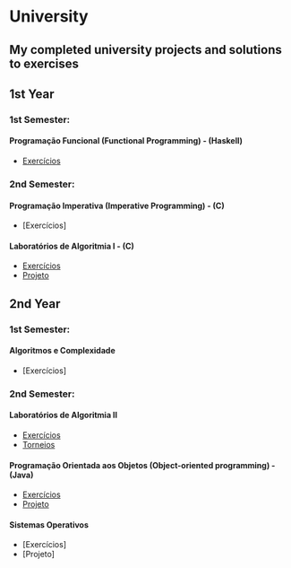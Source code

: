 # University 

## My completed university projects and solutions to exercises

## 1st Year
### 1st Semester:
#### Programação Funcional (Functional Programming) - (Haskell)
- [Exercícios](https://github.com/Guilhermepp4/PF)

### 2nd Semester:
#### Programação Imperativa (Imperative Programming) - (C)
- [Exercícios]
#### Laboratórios de Algoritmia I - (C)
- [Exercícios](https://github.com/Guilhermepp4/LA-1/tree/main/Exercicios)
- [Projeto](https://github.com/Guilhermepp4/LA-1/tree/main/Projeto)

## 2nd Year
### 1st Semester:
#### Algoritmos e Complexidade
- [Exercícios]

### 2nd Semester:
#### Laboratórios de Algoritmia II
- [Exercícios](https://github.com/Guilhermepp4/LA-II/tree/main/Treinos)
- [Torneios](https://github.com/Guilhermepp4/LA-II/tree/main/Torneios)
#### Programação Orientada aos Objetos (Object-oriented programming) - (Java)
- [Exercícios](https://github.com/Guilhermepp4/POO/tree/main/Fichas) 
- [Projeto](https://github.com/Guilhermepp4/POO/tree/main/Projeto)

#### Sistemas Operativos 
- [Exercícios]
- [Projeto]
